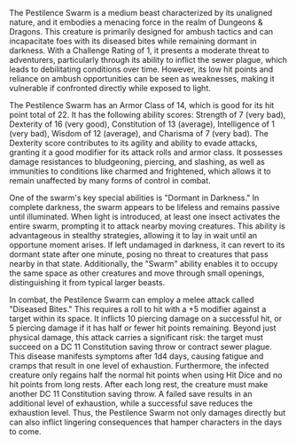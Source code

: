The Pestilence Swarm is a medium beast characterized by its unaligned nature, and it embodies a menacing force in the realm of Dungeons & Dragons. This creature is primarily designed for ambush tactics and can incapacitate foes with its diseased bites while remaining dormant in darkness. With a Challenge Rating of 1, it presents a moderate threat to adventurers, particularly through its ability to inflict the sewer plague, which leads to debilitating conditions over time. However, its low hit points and reliance on ambush opportunities can be seen as weaknesses, making it vulnerable if confronted directly while exposed to light.

The Pestilence Swarm has an Armor Class of 14, which is good for its hit point total of 22. It has the following ability scores: Strength of 7 (very bad), Dexterity of 16 (very good), Constitution of 13 (average), Intelligence of 1 (very bad), Wisdom of 12 (average), and Charisma of 7 (very bad). The Dexterity score contributes to its agility and ability to evade attacks, granting it a good modifier for its attack rolls and armor class. It possesses damage resistances to bludgeoning, piercing, and slashing, as well as immunities to conditions like charmed and frightened, which allows it to remain unaffected by many forms of control in combat.

One of the swarm's key special abilities is "Dormant in Darkness." In complete darkness, the swarm appears to be lifeless and remains passive until illuminated. When light is introduced, at least one insect activates the entire swarm, prompting it to attack nearby moving creatures. This ability is advantageous in stealthy strategies, allowing it to lay in wait until an opportune moment arises. If left undamaged in darkness, it can revert to its dormant state after one minute, posing no threat to creatures that pass nearby in that state. Additionally, the "Swarm" ability enables it to occupy the same space as other creatures and move through small openings, distinguishing it from typical larger beasts.

In combat, the Pestilence Swarm can employ a melee attack called "Diseased Bites." This requires a roll to hit with a +5 modifier against a target within its space. It inflicts 10 piercing damage on a successful hit, or 5 piercing damage if it has half or fewer hit points remaining. Beyond just physical damage, this attack carries a significant risk: the target must succeed on a DC 11 Constitution saving throw or contract sewer plague. This disease manifests symptoms after 1d4 days, causing fatigue and cramps that result in one level of exhaustion. Furthermore, the infected creature only regains half the normal hit points when using Hit Dice and no hit points from long rests. After each long rest, the creature must make another DC 11 Constitution saving throw. A failed save results in an additional level of exhaustion, while a successful save reduces the exhaustion level. Thus, the Pestilence Swarm not only damages directly but can also inflict lingering consequences that hamper characters in the days to come.